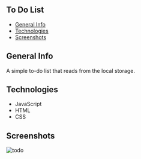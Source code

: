 ## To Do List
* [General Info](#General-Info)
* [Technologies](#Technologies)
* [Screenshots](#Screenshots)

## General Info
A simple to-do list that reads from the local storage.

## Technologies
* JavaScript
* HTML
* CSS

## Screenshots
![todo](https://imgur.com/sd702Pp.png)
